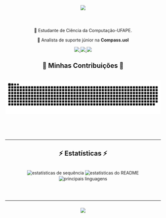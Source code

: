 <h1 align="center">
    <img src="https://readme-typing-svg.herokuapp.com/?font=Righteous&size=35&center=true&vCenter=true&width=500&height=70&duration=4000&lines=Olá+Pessoal!+👋;+Eu+me+chamo+Luiz+Gustavo!;" />
</h1>
<br/>

<div align="center">
 
 🔭 Estudante de Ciência da Computação-UFAPE.

 👔 Analista de suporte júnior na **Compass.uol**
 
 </div>
 
<div align="center"> 
  <a href="mailto:">
    <img src="https://img.shields.io/badge/Gmail-333333?style=for-the-badge&logo=gmail&logoColor=red" />
  </a>
  <a href="mailto:martins.567@hotmail.com">
    <img src="https://img.shields.io/badge/Outlook-0072C6?style=for-the-badge&logo=microsoft-outlook&logoColor=white" />
  </a>
  <a href="https://linkedin.com/in/luiz-gustavo-martins-leite-2032b2209" target="_blank">
    <img src="https://img.shields.io/badge/LinkedIn-0077B5?style=for-the-badge&logo=linkedin&logoColor=white" target="_blank" />
  </a>
</div>


<div align="center">
  <h2>🐍 Minhas Contribuições 🐍</h2>
  <br>
  <img alt="snake eating my contributions" src="https://raw.githubusercontent.com/luizz567/luizz567/output/github-contribution-grid-snake.svg" />
  
  <br/><br/><br/>
</div>


<hr/>

<h2 align="center">⚡ Estatísticas ⚡</h2>
<br>
<div align=center>
  <img width=390 src="https://streak-stats.demolab.com/?user=luizz567&count_private=true&theme=react&border_radius=10" alt="estatísticas de sequência"/>
  <img width=390 src="https://github-readme-stats.vercel.app/api?username=luizz567&count_private=true&show_icons=true&theme=react&rank_icon=github&border_radius=10" alt="estatísticas do README" />
  <br/>
  <img width=325 align="center" src="https://github-readme-stats.vercel.app/api/top-langs/?username=luizz567&hide=HTML&langs_count=8&layout=compact&theme=react&border_radius=10&size_weight=0.5&count_weight=0.5&exclude_repo=github-readme-stats" alt="principais linguagens" />
</div>

<br/><br/>

<hr/>

<h3 align="center">
    <img src="https://readme-typing-svg.herokuapp.com/?font=Righteous&size=25&center=true&vCenter=true&width=500&height=70&duration=4000&lines=Obrigado+pela+visita!+✌️;+Mande+uma+mensagem+no+LinkedIn!;Estou+sempre+disposto+a+colaborar+:)">
</h3>

<br/>
